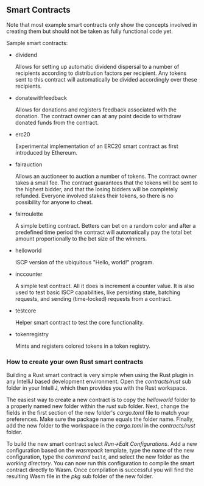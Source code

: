 ## Smart Contracts

Note that most example smart contracts only show the concepts involved in
creating them but should not be taken as fully functional code yet.

Sample smart contracts:

- dividend

  Allows for setting up automatic dividend dispersal to a number of recipients
  according to distribution factors per recipient. Any tokens sent to this
  contract will automatically be divided accordingly over these recipients.

- donatewithfeedback

  Allows for donations and registers feedback associated with the donation. The
  contract owner can at any point decide to withdraw donated funds from the
  contract.

- erc20

  Experimental implementation of an ERC20 smart contract as first introduced by
  Ethereum.

- fairauction

  Allows an auctioneer to auction a number of tokens. The contract owner takes a
  small fee. The contract guarantees that the tokens will be sent to the highest
  bidder, and that the losing bidders will be completely refunded. Everyone
  involved stakes their tokens, so there is no possibility for anyone to cheat.

- fairroulette

  A simple betting contract. Betters can bet on a random color and after a
  predefined time period the contract will automatically pay the total bet
  amount proportionally to the bet size of the winners.

- helloworld

  ISCP version of the ubiquitous "Hello, world!" program.

- inccounter

  A simple test contract. All it does is increment a counter value. It is also
  used to test basic ISCP capabilities, like persisting state, batching
  requests, and sending (time-locked) requests from a contract.

- testcore

  Helper smart contract to test the core functionality.

- tokenregistry

  Mints and registers colored tokens in a token registry.

### How to create your own Rust smart contracts

Building a Rust smart contract is very simple when using the Rust plugin in any
IntelliJ based development environment. Open the _contracts/rust_ sub folder in 
your IntelliJ, which then provides you with the Rust workspace.

The easiest way to create a new contract is to copy the _helloworld_ folder to a
properly named new folder within the _rust_ sub folder.
Next, change the fields in the first section of the new folder's _cargo.toml_
file to match your preferences. Make sure the package name equals the folder
name. Finally, add the new folder to the workspace in the _cargo.toml_ in the
_contracts/rust_ folder.

To build the new smart contract select _Run->Edit Configurations_. Add a new
configuration based on the _wasmpack_ template, type the _name_ of the new
configuration, type the _command_ `build`, and select the new folder as the
_working directory_. You can now run this configuration to compile the smart
contract directly to Wasm. Once compilation is successful you will find the
resulting Wasm file in the _pkg_ sub folder of the new folder.

